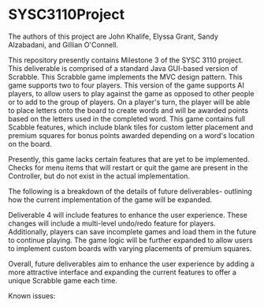 # SYSC3110Project

The authors of this project are John Khalife, Elyssa Grant, Sandy Alzabadani, and Gillian O'Connell.

This repository presently contains Milestone 3 of the SYSC 3110 project. This deliverable is comprised of a standard Java GUI-based version of Scrabble. This Scrabble game implements the MVC design pattern. This game supports two to four players. This version of the game supports AI players, to allow users to play against the game as opposed to other people or to add to the group of players. On a player's turn, the player will be able to place letters onto the board to create words and will be awarded points based on the letters used in the completed word. This game contains full Scabble features, which include blank tiles for custom letter placement and premium squares for bonus points awarded depending on a word's location on the board.

Presently, this game lacks certain features that are yet to be implemented. Checks for menu items that will restart or quit the game are present in the Controller, but do not exist in the actual implementation.

The following is a breakdown of the details of future deliverables- outlining how the current implementation of the game will be expanded.

Deliverable 4 will include features to enhance the user experience. These changes will include a multi-level undo/redo feature for players. Additionally, players can save incomplete games and load them in the future to continue playing. The game logic will be further expanded to allow users to implement custom boards with varying placements of premium squares.

Overall, future deliverables aim to enhance the user experience by adding a more attractive interface and expanding the current features to offer a unique Scrabble game each time.

Known issues:

